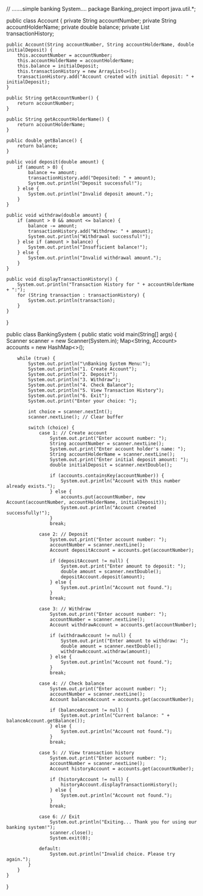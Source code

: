 // .......simple banking System....
package Banking_project
import java.util.*;

public class Account {
    private String accountNumber;
    private String accountHolderName;
    private double balance;
    private List<String> transactionHistory;

    public Account(String accountNumber, String accountHolderName, double initialDeposit) {
        this.accountNumber = accountNumber;
        this.accountHolderName = accountHolderName;
        this.balance = initialDeposit;
        this.transactionHistory = new ArrayList<>();
        transactionHistory.add("Account created with initial deposit: " + initialDeposit);
    }

    public String getAccountNumber() {
        return accountNumber;
    }

    public String getAccountHolderName() {
        return accountHolderName;
    }

    public double getBalance() {
        return balance;
    }

    public void deposit(double amount) {
        if (amount > 0) {
            balance += amount;
            transactionHistory.add("Deposited: " + amount);
            System.out.println("Deposit successful!");
        } else {
            System.out.println("Invalid deposit amount.");
        }
    }

    public void withdraw(double amount) {
        if (amount > 0 && amount <= balance) {
            balance -= amount;
            transactionHistory.add("Withdrew: " + amount);
            System.out.println("Withdrawal successful!");
        } else if (amount > balance) {
            System.out.println("Insufficient balance!");
        } else {
            System.out.println("Invalid withdrawal amount.");
        }
    }

    public void displayTransactionHistory() {
        System.out.println("Transaction History for " + accountHolderName + ":");
        for (String transaction : transactionHistory) {
            System.out.println(transaction);
        }
    }
}

public class BankingSystem {
    public static void main(String[] args) {
        Scanner scanner = new Scanner(System.in);
        Map<String, Account> accounts = new HashMap<>();

        while (true) {
            System.out.println("\nBanking System Menu:");
            System.out.println("1. Create Account");
            System.out.println("2. Deposit");
            System.out.println("3. Withdraw");
            System.out.println("4. Check Balance");
            System.out.println("5. View Transaction History");
            System.out.println("6. Exit");
            System.out.print("Enter your choice: ");

            int choice = scanner.nextInt();
            scanner.nextLine(); // Clear buffer

            switch (choice) {
                case 1: // Create account
                    System.out.print("Enter account number: ");
                    String accountNumber = scanner.nextLine();
                    System.out.print("Enter account holder's name: ");
                    String accountHolderName = scanner.nextLine();
                    System.out.print("Enter initial deposit amount: ");
                    double initialDeposit = scanner.nextDouble();

                    if (accounts.containsKey(accountNumber)) {
                        System.out.println("Account with this number already exists.");
                    } else {
                        accounts.put(accountNumber, new Account(accountNumber, accountHolderName, initialDeposit));
                        System.out.println("Account created successfully!");
                    }
                    break;

                case 2: // Deposit
                    System.out.print("Enter account number: ");
                    accountNumber = scanner.nextLine();
                    Account depositAccount = accounts.get(accountNumber);

                    if (depositAccount != null) {
                        System.out.print("Enter amount to deposit: ");
                        double amount = scanner.nextDouble();
                        depositAccount.deposit(amount);
                    } else {
                        System.out.println("Account not found.");
                    }
                    break;

                case 3: // Withdraw
                    System.out.print("Enter account number: ");
                    accountNumber = scanner.nextLine();
                    Account withdrawAccount = accounts.get(accountNumber);

                    if (withdrawAccount != null) {
                        System.out.print("Enter amount to withdraw: ");
                        double amount = scanner.nextDouble();
                        withdrawAccount.withdraw(amount);
                    } else {
                        System.out.println("Account not found.");
                    }
                    break;

                case 4: // Check balance
                    System.out.print("Enter account number: ");
                    accountNumber = scanner.nextLine();
                    Account balanceAccount = accounts.get(accountNumber);

                    if (balanceAccount != null) {
                        System.out.println("Current balance: " + balanceAccount.getBalance());
                    } else {
                        System.out.println("Account not found.");
                    }
                    break;

                case 5: // View transaction history
                    System.out.print("Enter account number: ");
                    accountNumber = scanner.nextLine();
                    Account historyAccount = accounts.get(accountNumber);

                    if (historyAccount != null) {
                        historyAccount.displayTransactionHistory();
                    } else {
                        System.out.println("Account not found.");
                    }
                    break;

                case 6: // Exit
                    System.out.println("Exiting... Thank you for using our banking system!");
                    scanner.close();
                    System.exit(0);

                default:
                    System.out.println("Invalid choice. Please try again.");
            }
        }
    }
}
